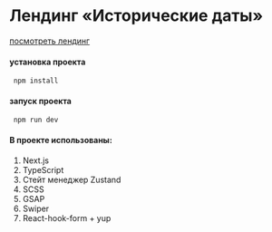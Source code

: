 # Лендинг «Исторические даты»‎

[посмотреть лендинг](https://only-test-mk8u.vercel.app/)


#### установка проекта
```
 npm install
```

#### запуск проекта
```
 npm run dev
```


#### В проекте использованы:
1. Next.js
2. TypeScript
3. Стейт менеджер Zustand
4. SCSS
5. GSAP
6. Swiper
7. React-hook-form + yup
